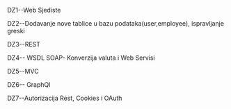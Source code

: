 
DZ1--Web Sjediste

DZ2--Dodavanje nove tablice u bazu podataka(user,employee), ispravljanje greski

DZ3--REST

DZ4-- WSDL SOAP- Konverzija valuta i Web Servisi

DZ5--MVC

DZ6-- GraphQl

DZ7--Autorizacija Rest, Cookies i OAuth
